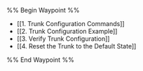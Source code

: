 %% Begin Waypoint %%
- [[1. Trunk Configuration Commands]]
- [[2. Trunk Configuration Example]]
- [[3. Verify Trunk Configuration]]
- [[4. Reset the Trunk to the Default State]]

%% End Waypoint %%


